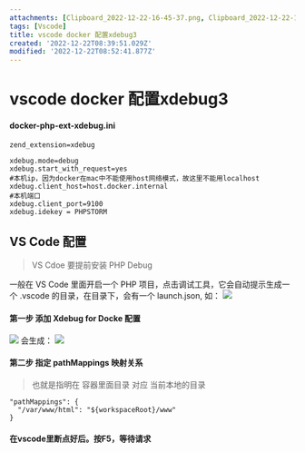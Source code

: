 ```yaml
---
attachments: [Clipboard_2022-12-22-16-45-37.png, Clipboard_2022-12-22-16-46-04.png, Clipboard_2022-12-22-16-46-39.png]
tags: [Vscode]
title: vscode docker 配置xdebug3
created: '2022-12-22T08:39:51.029Z'
modified: '2022-12-22T08:52:41.877Z'
---
```


# vscode docker 配置xdebug3
#### docker-php-ext-xdebug.ini
```
zend_extension=xdebug

xdebug.mode=debug
xdebug.start_with_request=yes
#本机ip，因为docker在mac中不能使用host网络模式，故这里不能用localhost
xdebug.client_host=host.docker.internal
#本机端口
xdebug.client_port=9100
xdebug.idekey = PHPSTORM
```
## VS Code 配置
> VS Cdoe 要提前安装 PHP Debug

一般在 VS Code 里面开启一个 PHP 项目，点击调试工具，它会自动提示生成一个 .vscode 的目录，在目录下，会有一个 launch.json, 如：
![](@attachment/Clipboard_2022-12-22-16-45-37.png)
#### 第一步 添加 Xdebug for Docke 配置
![](@attachment/Clipboard_2022-12-22-16-46-04.png)
会生成：
![](@attachment/Clipboard_2022-12-22-16-46-39.png)
#### 第二步 指定 pathMappings 映射关系
> 也就是指明在 容器里面目录 对应 当前本地的目录
```
"pathMappings": {
  "/var/www/html": "${workspaceRoot}/www"
}
```
#### 在vscode里断点好后。按F5，等待请求

